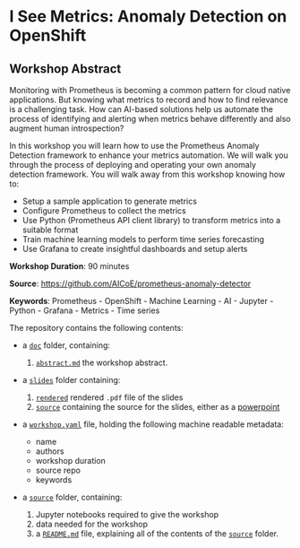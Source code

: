 # I See Metrics: Anomaly Detection on OpenShift

## Workshop Abstract
Monitoring with Prometheus is becoming a common pattern for cloud native applications. But knowing what metrics to record and how to find relevance is a challenging task. How can AI-based solutions help us automate the process of identifying and alerting when metrics behave differently and also augment human introspection?

In this workshop you will learn how to use the Prometheus Anomaly Detection framework to enhance your metrics automation. We will walk you through the process of deploying and operating your own anomaly detection framework. You will walk away from this workshop knowing how to:
* Setup a sample application to generate metrics
* Configure Prometheus to collect the metrics
* Use Python (Prometheus API client library) to transform metrics into a suitable format
* Train machine learning models to perform time series forecasting 
* Use Grafana to create insightful dashboards and setup alerts

**Workshop Duration**: 90 minutes

**Source**: https://github.com/AICoE/prometheus-anomaly-detector

**Keywords**:
    Prometheus
    - OpenShift
    - Machine Learning
    - AI
    - Jupyter
    - Python
    - Grafana
    - Metrics
    - Time series

The repository contains the following contents: 

* a [`doc`](./doc) folder, containing:
    1. [`abstract.md`](./doc/abstract.md) the workshop abstract.

* a [`slides`](./slides) folder containing:
    1. [`rendered`](./rendered) rendered `.pdf` file of the slides
    2. [`source`](./source) containing the source for the slides, either as a [powerpoint](./source/slides.pptx)

* a [`workshop.yaml`](./workshop.yaml) file, holding the following machine readable metadata:
    - name
    - authors
    - workshop duration
    - source repo
    - keywords

* a [`source`](./source) folder, containing:
    1. Jupyter notebooks required to give the workshop
    2. data needed for the workshop
    3. a [`README.md`](./source/README.md) file, explaining all of the contents of the [`source`](./source) folder.
